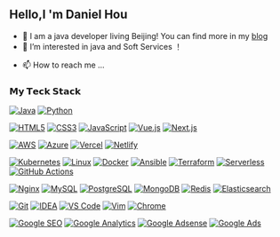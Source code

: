 ## Hello,I 'm Daniel Hou
- 👋 I am a java  developer living  Beijing! You can find more in my [blog](https://dadongx.cn)
- 👀 I’m interested in java and Soft Services  ！
<!-- - 🌱 I’m currently learning ... -->
<!-- - 💞️ I’m looking to collaborate on ... -->
- 📫 How to reach me ...
### 𝗠𝘆 𝗧𝗲𝗰𝗸 𝗦𝘁𝗮𝗰𝗸
 [![Java](https://camo.githubusercontent.com/388ad44ec67527f631dffdb1cc8086b3124a41aa83f77648b2bab123e565ac74/68747470733a2f2f696d672e736869656c64732e696f2f62616467652f2d4a6176612d2532333030373339363f7374796c653d666c61742d737175617265266c6f676f3d6a617661266c6f676f436f6c6f723d666666666666)](https://camo.githubusercontent.com/388ad44ec67527f631dffdb1cc8086b3124a41aa83f77648b2bab123e565ac74/68747470733a2f2f696d672e736869656c64732e696f2f62616467652f2d4a6176612d2532333030373339363f7374796c653d666c61742d737175617265266c6f676f3d6a617661266c6f676f436f6c6f723d666666666666) [![Python](https://camo.githubusercontent.com/82e91c9e88d38421f1cc4369dbd06663694da455efc7f468740fc4ea54b1067a/68747470733a2f2f696d672e736869656c64732e696f2f62616467652f2d507974686f6e2d2532333337373641423f7374796c653d666c61742d737175617265266c6f676f3d707974686f6e266c6f676f436f6c6f723d666666666666)](https://camo.githubusercontent.com/82e91c9e88d38421f1cc4369dbd06663694da455efc7f468740fc4ea54b1067a/68747470733a2f2f696d672e736869656c64732e696f2f62616467652f2d507974686f6e2d2532333337373641423f7374796c653d666c61742d737175617265266c6f676f3d707974686f6e266c6f676f436f6c6f723d666666666666) 
<!--  [![Golang](https://camo.githubusercontent.com/b0a7a8d623b0f55c79b5c9d2d6b1c0e2bcbd722f812576eb9aab1ecfcb6cc034/68747470733a2f2f696d672e736869656c64732e696f2f62616467652f2d476f6c616e672d2532333239424542303f7374796c653d666c61742d737175617265266c6f676f3d676f266c6f676f436f6c6f723d666666666666)](https://camo.githubusercontent.com/b0a7a8d623b0f55c79b5c9d2d6b1c0e2bcbd722f812576eb9aab1ecfcb6cc034/68747470733a2f2f696d672e736869656c64732e696f2f62616467652f2d476f6c616e672d2532333239424542303f7374796c653d666c61742d737175617265266c6f676f3d676f266c6f676f436f6c6f723d666666666666) -->

[![HTML5](https://camo.githubusercontent.com/9a7c8c4ee62739436a191706be9f786a813dc377ce778522da198cb94874dc22/68747470733a2f2f696d672e736869656c64732e696f2f62616467652f2d48544d4c352d2532334534344432373f7374796c653d666c61742d737175617265266c6f676f3d68746d6c35266c6f676f436f6c6f723d666666666666)](https://camo.githubusercontent.com/9a7c8c4ee62739436a191706be9f786a813dc377ce778522da198cb94874dc22/68747470733a2f2f696d672e736869656c64732e696f2f62616467652f2d48544d4c352d2532334534344432373f7374796c653d666c61742d737175617265266c6f676f3d68746d6c35266c6f676f436f6c6f723d666666666666) [![CSS3](https://camo.githubusercontent.com/19d98ab99fe0a1a5c00ef27920be3ada8548f2476877db0598960ac2a5f8788d/68747470733a2f2f696d672e736869656c64732e696f2f62616467652f2d435353332d2532333135373242363f7374796c653d666c61742d737175617265266c6f676f3d63737333)](https://camo.githubusercontent.com/19d98ab99fe0a1a5c00ef27920be3ada8548f2476877db0598960ac2a5f8788d/68747470733a2f2f696d672e736869656c64732e696f2f62616467652f2d435353332d2532333135373242363f7374796c653d666c61742d737175617265266c6f676f3d63737333) [![JavaScript](https://camo.githubusercontent.com/a1309b252e82434062012a8073fa9fc1416a96289b7ca11555577b9fbe1cf03e/68747470733a2f2f696d672e736869656c64732e696f2f62616467652f2d4a6176615363726970742d2532334637444631433f7374796c653d666c61742d737175617265266c6f676f3d6a617661736372697074266c6f676f436f6c6f723d303030303030266c6162656c436f6c6f723d25323346374446314326636f6c6f723d253233464643453541)](https://camo.githubusercontent.com/a1309b252e82434062012a8073fa9fc1416a96289b7ca11555577b9fbe1cf03e/68747470733a2f2f696d672e736869656c64732e696f2f62616467652f2d4a6176615363726970742d2532334637444631433f7374796c653d666c61742d737175617265266c6f676f3d6a617661736372697074266c6f676f436f6c6f723d303030303030266c6162656c436f6c6f723d25323346374446314326636f6c6f723d253233464643453541) [![Vue.js](https://camo.githubusercontent.com/3c09081fdbc53fa5ad45f69c0f77a5361b3807d11a6dfe5f6097c3a1b1cd8a9e/68747470733a2f2f696d672e736869656c64732e696f2f62616467652f2d5675652e6a732d2532333466633038643f7374796c653d666c61742d737175617265266c6f676f3d7675652d646f742d6a73266c6f676f436f6c6f723d666666666666)](https://camo.githubusercontent.com/3c09081fdbc53fa5ad45f69c0f77a5361b3807d11a6dfe5f6097c3a1b1cd8a9e/68747470733a2f2f696d672e736869656c64732e696f2f62616467652f2d5675652e6a732d2532333466633038643f7374796c653d666c61742d737175617265266c6f676f3d7675652d646f742d6a73266c6f676f436f6c6f723d666666666666)  [![Next.js](https://camo.githubusercontent.com/78ca04ea084dc864907fc98635cccd5eb1bc567eafc9793cedde57d7018e028f/68747470733a2f2f696d672e736869656c64732e696f2f62616467652f2d4e6578742e6a732d2532333030303030303f7374796c653d666c61742d737175617265266c6f676f3d6e6578742d646f742d6a73266c6f676f436f6c6f723d666666666666)](https://camo.githubusercontent.com/78ca04ea084dc864907fc98635cccd5eb1bc567eafc9793cedde57d7018e028f/68747470733a2f2f696d672e736869656c64732e696f2f62616467652f2d4e6578742e6a732d2532333030303030303f7374796c653d666c61742d737175617265266c6f676f3d6e6578742d646f742d6a73266c6f676f436f6c6f723d666666666666) 

[![AWS](https://camo.githubusercontent.com/08b9e7ed28ee2bbdd70963e837779d3e7938557ecc7a54316cff07c5b8497cf5/68747470733a2f2f696d672e736869656c64732e696f2f62616467652f2d4157532d2532333233324633453f7374796c653d666c61742d737175617265266c6f676f3d616d617a6f6e2d617773266c6f676f436f6c6f723d666666666666)](https://camo.githubusercontent.com/08b9e7ed28ee2bbdd70963e837779d3e7938557ecc7a54316cff07c5b8497cf5/68747470733a2f2f696d672e736869656c64732e696f2f62616467652f2d4157532d2532333233324633453f7374796c653d666c61742d737175617265266c6f676f3d616d617a6f6e2d617773266c6f676f436f6c6f723d666666666666) [![Azure](https://camo.githubusercontent.com/989685b8989d0993cbccb43d64ef293169fd5fc4dd7a5190159ac78151e8a08f/68747470733a2f2f696d672e736869656c64732e696f2f62616467652f2d417a7572652d2532333030383964363f7374796c653d666c61742d737175617265266c6f676f3d6d6963726f736f66742d617a757265266c6f676f436f6c6f723d666666666666)](https://camo.githubusercontent.com/989685b8989d0993cbccb43d64ef293169fd5fc4dd7a5190159ac78151e8a08f/68747470733a2f2f696d672e736869656c64732e696f2f62616467652f2d417a7572652d2532333030383964363f7374796c653d666c61742d737175617265266c6f676f3d6d6963726f736f66742d617a757265266c6f676f436f6c6f723d666666666666) [![Vercel](https://camo.githubusercontent.com/952fccd650cd9f405def6b70f6b7d689306c0ce9a644bb016aae062d4d06c562/68747470733a2f2f696d672e736869656c64732e696f2f62616467652f2d56657263656c2d2532333030303030303f7374796c653d666c61742d737175617265266c6f676f3d76657263656c266c6f676f436f6c6f723d666666666666)](https://camo.githubusercontent.com/952fccd650cd9f405def6b70f6b7d689306c0ce9a644bb016aae062d4d06c562/68747470733a2f2f696d672e736869656c64732e696f2f62616467652f2d56657263656c2d2532333030303030303f7374796c653d666c61742d737175617265266c6f676f3d76657263656c266c6f676f436f6c6f723d666666666666) [![Netlify](https://camo.githubusercontent.com/ee1f8efa669af5258733fc36705130a56fd7d8afc36f4aee553dd96aca4bac0a/68747470733a2f2f696d672e736869656c64732e696f2f62616467652f2d4e65746c6966792d2532333030433742373f7374796c653d666c61742d737175617265266c6f676f3d6e65746c696679266c6f676f436f6c6f723d666666666666)](https://camo.githubusercontent.com/ee1f8efa669af5258733fc36705130a56fd7d8afc36f4aee553dd96aca4bac0a/68747470733a2f2f696d672e736869656c64732e696f2f62616467652f2d4e65746c6966792d2532333030433742373f7374796c653d666c61742d737175617265266c6f676f3d6e65746c696679266c6f676f436f6c6f723d666666666666)

[![Kubernetes](https://camo.githubusercontent.com/0a12cc7771cce0a1f4e62bda9de9b0c7c60617b2574960d6e0cb9f1e77a73eb2/68747470733a2f2f696d672e736869656c64732e696f2f62616467652f2d4b756265726e657465732d2532333332366365353f7374796c653d666c61742d737175617265266c6f676f3d6b756265726e65746573266c6f676f436f6c6f723d666666666666)](https://camo.githubusercontent.com/0a12cc7771cce0a1f4e62bda9de9b0c7c60617b2574960d6e0cb9f1e77a73eb2/68747470733a2f2f696d672e736869656c64732e696f2f62616467652f2d4b756265726e657465732d2532333332366365353f7374796c653d666c61742d737175617265266c6f676f3d6b756265726e65746573266c6f676f436f6c6f723d666666666666) [![Linux](https://camo.githubusercontent.com/13978e8e0e25f9207e416f9df15b1c59f978227a935d12213ab245c11b52e823/68747470733a2f2f696d672e736869656c64732e696f2f62616467652f2d4c696e75782d2532334643433632343f7374796c653d666c61742d737175617265266c6f676f3d6c696e7578266c6f676f436f6c6f723d253233666666666666)](https://camo.githubusercontent.com/13978e8e0e25f9207e416f9df15b1c59f978227a935d12213ab245c11b52e823/68747470733a2f2f696d672e736869656c64732e696f2f62616467652f2d4c696e75782d2532334643433632343f7374796c653d666c61742d737175617265266c6f676f3d6c696e7578266c6f676f436f6c6f723d253233666666666666) [![Docker](https://camo.githubusercontent.com/83ac988ea263f940d7ac8e8af8e6ba8fa6dab3421c6c0006abf11a954de55191/68747470733a2f2f696d672e736869656c64732e696f2f62616467652f2d446f636b65722d2532333234393645443f7374796c653d666c61742d737175617265266c6f676f3d646f636b6572266c6f676f436f6c6f723d666666666666)](https://camo.githubusercontent.com/83ac988ea263f940d7ac8e8af8e6ba8fa6dab3421c6c0006abf11a954de55191/68747470733a2f2f696d672e736869656c64732e696f2f62616467652f2d446f636b65722d2532333234393645443f7374796c653d666c61742d737175617265266c6f676f3d646f636b6572266c6f676f436f6c6f723d666666666666) [![Ansible](https://camo.githubusercontent.com/1fc521170d4edf5bb4d1683d6e753d2331366f56123e3d674222a695c5db80cf/68747470733a2f2f696d672e736869656c64732e696f2f62616467652f2d416e7369626c652d2532334545303030303f7374796c653d666c61742d737175617265266c6f676f3d616e7369626c65266c6f676f436f6c6f723d666666666666)](https://camo.githubusercontent.com/1fc521170d4edf5bb4d1683d6e753d2331366f56123e3d674222a695c5db80cf/68747470733a2f2f696d672e736869656c64732e696f2f62616467652f2d416e7369626c652d2532334545303030303f7374796c653d666c61742d737175617265266c6f676f3d616e7369626c65266c6f676f436f6c6f723d666666666666) [![Terraform](https://camo.githubusercontent.com/0c8859f7a12f36bfd8d4ed1d63205676fe17171ec0ee0e4012b111bb4e3408dc/68747470733a2f2f696d672e736869656c64732e696f2f62616467652f2d5465727261666f726d2d2532333632334345343f7374796c653d666c61742d737175617265266c6f676f3d7465727261666f726d266c6f676f436f6c6f723d666666666666)](https://camo.githubusercontent.com/0c8859f7a12f36bfd8d4ed1d63205676fe17171ec0ee0e4012b111bb4e3408dc/68747470733a2f2f696d672e736869656c64732e696f2f62616467652f2d5465727261666f726d2d2532333632334345343f7374796c653d666c61742d737175617265266c6f676f3d7465727261666f726d266c6f676f436f6c6f723d666666666666) [![Serverless](https://camo.githubusercontent.com/404d4680866dfd7aaedf54e38660599c7fc2af2a486e256d1084dc5afaf7e418/68747470733a2f2f696d672e736869656c64732e696f2f62616467652f2d5365727665726c6573732d2532334644353735303f7374796c653d666c61742d737175617265266c6f676f3d7365727665726c657373266c6f676f436f6c6f723d666666666666)](https://camo.githubusercontent.com/404d4680866dfd7aaedf54e38660599c7fc2af2a486e256d1084dc5afaf7e418/68747470733a2f2f696d672e736869656c64732e696f2f62616467652f2d5365727665726c6573732d2532334644353735303f7374796c653d666c61742d737175617265266c6f676f3d7365727665726c657373266c6f676f436f6c6f723d666666666666) [![GitHub Actions](https://camo.githubusercontent.com/b00ac57bc44303e70171d61f5beb1f8a4f2aefc4a3f3d7243b2e0e1caebba462/68747470733a2f2f696d672e736869656c64732e696f2f62616467652f2d476974487562253230416374696f6e732d2532333230383846463f7374796c653d666c61742d737175617265266c6f676f3d6769746875622d616374696f6e73266c6f676f436f6c6f723d666666666666)](https://camo.githubusercontent.com/b00ac57bc44303e70171d61f5beb1f8a4f2aefc4a3f3d7243b2e0e1caebba462/68747470733a2f2f696d672e736869656c64732e696f2f62616467652f2d476974487562253230416374696f6e732d2532333230383846463f7374796c653d666c61742d737175617265266c6f676f3d6769746875622d616374696f6e73266c6f676f436f6c6f723d666666666666)

[![Nginx](https://camo.githubusercontent.com/295c14c7320d5521a96a8378bf64f1095d8110b2ef567605f9ddcf6328b74588/68747470733a2f2f696d672e736869656c64732e696f2f62616467652f2d4e67696e782d2532333236393533393f7374796c653d666c61742d737175617265266c6f676f3d6e67696e78266c6f676f436f6c6f723d666666666666)](https://camo.githubusercontent.com/295c14c7320d5521a96a8378bf64f1095d8110b2ef567605f9ddcf6328b74588/68747470733a2f2f696d672e736869656c64732e696f2f62616467652f2d4e67696e782d2532333236393533393f7374796c653d666c61742d737175617265266c6f676f3d6e67696e78266c6f676f436f6c6f723d666666666666) [![MySQL](https://camo.githubusercontent.com/48cde1b2045c34344e7aee5341e3ba25784f4d75eb832a1021689153dd4e8f8e/68747470733a2f2f696d672e736869656c64732e696f2f62616467652f2d4d7953514c2d2532333434373941313f7374796c653d666c61742d737175617265266c6f676f3d6d7973716c266c6f676f436f6c6f723d666666666666)](https://camo.githubusercontent.com/48cde1b2045c34344e7aee5341e3ba25784f4d75eb832a1021689153dd4e8f8e/68747470733a2f2f696d672e736869656c64732e696f2f62616467652f2d4d7953514c2d2532333434373941313f7374796c653d666c61742d737175617265266c6f676f3d6d7973716c266c6f676f436f6c6f723d666666666666) [![PostgreSQL](https://camo.githubusercontent.com/a534255fac03dedea6e437ead6d0f880787e2c2644929a3b0718521a9f2826ff/68747470733a2f2f696d672e736869656c64732e696f2f62616467652f2d506f737467726553514c2d2532333333363739313f7374796c653d666c61742d737175617265266c6f676f3d706f737467726573716c266c6f676f436f6c6f723d666666666666)](https://camo.githubusercontent.com/a534255fac03dedea6e437ead6d0f880787e2c2644929a3b0718521a9f2826ff/68747470733a2f2f696d672e736869656c64732e696f2f62616467652f2d506f737467726553514c2d2532333333363739313f7374796c653d666c61742d737175617265266c6f676f3d706f737467726573716c266c6f676f436f6c6f723d666666666666) [![MongoDB](https://camo.githubusercontent.com/83b9ded7c6e46d27f0a57aac66e6b0150ed2cfe4000ea9656ea0a9bb1289816e/68747470733a2f2f696d672e736869656c64732e696f2f62616467652f2d4d6f6e676f44422d2532333437413234383f7374796c653d666c61742d737175617265266c6f676f3d6d6f6e676f6462266c6f676f436f6c6f723d666666666666)](https://camo.githubusercontent.com/83b9ded7c6e46d27f0a57aac66e6b0150ed2cfe4000ea9656ea0a9bb1289816e/68747470733a2f2f696d672e736869656c64732e696f2f62616467652f2d4d6f6e676f44422d2532333437413234383f7374796c653d666c61742d737175617265266c6f676f3d6d6f6e676f6462266c6f676f436f6c6f723d666666666666) [![Redis](https://camo.githubusercontent.com/fa323bd8cf8cadfd16d6253a6e3c0dc4187591f0ff1e0c8b960910ae1c3d008e/68747470733a2f2f696d672e736869656c64732e696f2f62616467652f2d52656469732d2532334443333832443f7374796c653d666c61742d737175617265266c6f676f3d7265646973266c6f676f436f6c6f723d666666666666)](https://camo.githubusercontent.com/fa323bd8cf8cadfd16d6253a6e3c0dc4187591f0ff1e0c8b960910ae1c3d008e/68747470733a2f2f696d672e736869656c64732e696f2f62616467652f2d52656469732d2532334443333832443f7374796c653d666c61742d737175617265266c6f676f3d7265646973266c6f676f436f6c6f723d666666666666) [![Elasticsearch](https://camo.githubusercontent.com/7003323a6a2d4a598f0903ebffbb8ced9ba7d9c8d0e103cbf2d9316c6d6670e7/68747470733a2f2f696d672e736869656c64732e696f2f62616467652f2d456c61737469637365617263682d2532333030353537313f7374796c653d666c61742d737175617265266c6f676f3d656c6173746963736561726368266c6f676f436f6c6f723d666666666666)](https://camo.githubusercontent.com/7003323a6a2d4a598f0903ebffbb8ced9ba7d9c8d0e103cbf2d9316c6d6670e7/68747470733a2f2f696d672e736869656c64732e696f2f62616467652f2d456c61737469637365617263682d2532333030353537313f7374796c653d666c61742d737175617265266c6f676f3d656c6173746963736561726368266c6f676f436f6c6f723d666666666666)

[![Git](https://camo.githubusercontent.com/c5d0c3ab3bb7d56038dcfa868b056ed7b2bd119579bd4cf4d1123244adc74bca/68747470733a2f2f696d672e736869656c64732e696f2f62616467652f2d4769742d2532334630353033323f7374796c653d666c61742d737175617265266c6f676f3d676974266c6f676f436f6c6f723d253233666666666666)](https://camo.githubusercontent.com/c5d0c3ab3bb7d56038dcfa868b056ed7b2bd119579bd4cf4d1123244adc74bca/68747470733a2f2f696d672e736869656c64732e696f2f62616467652f2d4769742d2532334630353033323f7374796c653d666c61742d737175617265266c6f676f3d676974266c6f676f436f6c6f723d253233666666666666) [![IDEA](https://camo.githubusercontent.com/58d79561891022fbfb0cf97361daa8fe6a3af79fa424ec07743b49934a4f3e63/68747470733a2f2f696d672e736869656c64732e696f2f62616467652f2d494445412d2532333030303030303f7374796c653d666c61742d737175617265266c6f676f3d496e74656c6c694a2d49444541266c6f676f436f6c6f723d253233666666666666)](https://camo.githubusercontent.com/58d79561891022fbfb0cf97361daa8fe6a3af79fa424ec07743b49934a4f3e63/68747470733a2f2f696d672e736869656c64732e696f2f62616467652f2d494445412d2532333030303030303f7374796c653d666c61742d737175617265266c6f676f3d496e74656c6c694a2d49444541266c6f676f436f6c6f723d253233666666666666) [![VS Code](https://camo.githubusercontent.com/7b71534b982953eebbf7795c55f3a449661b3d20e7047ccac5edf58dce19239c/68747470733a2f2f696d672e736869656c64732e696f2f62616467652f2d5653436f64652d2532333030374143433f7374796c653d666c61742d737175617265266c6f676f3d76697375616c2d73747564696f2d636f6465266c6f676f436f6c6f723d253233666666666666)](https://camo.githubusercontent.com/7b71534b982953eebbf7795c55f3a449661b3d20e7047ccac5edf58dce19239c/68747470733a2f2f696d672e736869656c64732e696f2f62616467652f2d5653436f64652d2532333030374143433f7374796c653d666c61742d737175617265266c6f676f3d76697375616c2d73747564696f2d636f6465266c6f676f436f6c6f723d253233666666666666) [![Vim](https://camo.githubusercontent.com/d1f1737981605694cb55355e8989da35d62d016c54cf3c206f3f6d2ed153de50/68747470733a2f2f696d672e736869656c64732e696f2f62616467652f2d56696d2d2532333031393733333f7374796c653d666c61742d737175617265266c6f676f3d76696d266c6f676f436f6c6f723d253233666666666666)](https://camo.githubusercontent.com/d1f1737981605694cb55355e8989da35d62d016c54cf3c206f3f6d2ed153de50/68747470733a2f2f696d672e736869656c64732e696f2f62616467652f2d56696d2d2532333031393733333f7374796c653d666c61742d737175617265266c6f676f3d76696d266c6f676f436f6c6f723d253233666666666666) [![Chrome](https://camo.githubusercontent.com/94c70f648cdd87bd22d24ee30a5a2c61d3a31828bce56cff28d5f3df228744f9/68747470733a2f2f696d672e736869656c64732e696f2f62616467652f2d4368726f6d652d2532333432383546343f7374796c653d666c61742d737175617265266c6f676f3d676f6f676c652d6368726f6d65266c6f676f436f6c6f723d253233666666666666)](https://camo.githubusercontent.com/94c70f648cdd87bd22d24ee30a5a2c61d3a31828bce56cff28d5f3df228744f9/68747470733a2f2f696d672e736869656c64732e696f2f62616467652f2d4368726f6d652d2532333432383546343f7374796c653d666c61742d737175617265266c6f676f3d676f6f676c652d6368726f6d65266c6f676f436f6c6f723d253233666666666666)

[![Google SEO](https://camo.githubusercontent.com/1abb2c3d403d36f6854b48c578d5d3f2d66afc65eadfeafa0c7c3916ad120f0d/68747470733a2f2f696d672e736869656c64732e696f2f62616467652f2d476f6f676c6525323053454f2d2532333432383546343f7374796c653d666c61742d737175617265266c6f676f3d676f6f676c65266c6f676f436f6c6f723d666666666666)](https://camo.githubusercontent.com/1abb2c3d403d36f6854b48c578d5d3f2d66afc65eadfeafa0c7c3916ad120f0d/68747470733a2f2f696d672e736869656c64732e696f2f62616467652f2d476f6f676c6525323053454f2d2532333432383546343f7374796c653d666c61742d737175617265266c6f676f3d676f6f676c65266c6f676f436f6c6f723d666666666666) [![Google Analytics](https://camo.githubusercontent.com/52fbb9cf50e987adca85e655a03f2dc0da4444f6c7f503dc2ae4fc4b16dbea9a/68747470733a2f2f696d672e736869656c64732e696f2f62616467652f2d476f6f676c65253230416e616c79746963732d2532334533373430303f7374796c653d666c61742d737175617265266c6f676f3d676f6f676c652d616e616c7974696373266c6f676f436f6c6f723d666666666666)](https://camo.githubusercontent.com/52fbb9cf50e987adca85e655a03f2dc0da4444f6c7f503dc2ae4fc4b16dbea9a/68747470733a2f2f696d672e736869656c64732e696f2f62616467652f2d476f6f676c65253230416e616c79746963732d2532334533373430303f7374796c653d666c61742d737175617265266c6f676f3d676f6f676c652d616e616c7974696373266c6f676f436f6c6f723d666666666666) [![Google Adsense](https://camo.githubusercontent.com/f11fe46ba14b882ded75e50f0ca2109bee4bb45a9fd2eaab83297df0e03736eb/68747470733a2f2f696d672e736869656c64732e696f2f62616467652f2d476f6f676c65253230416473656e73652d2532333432383546343f7374796c653d666c61742d737175617265266c6f676f3d676f6f676c652d616473656e7365266c6f676f436f6c6f723d666666666666)](https://camo.githubusercontent.com/f11fe46ba14b882ded75e50f0ca2109bee4bb45a9fd2eaab83297df0e03736eb/68747470733a2f2f696d672e736869656c64732e696f2f62616467652f2d476f6f676c65253230416473656e73652d2532333432383546343f7374796c653d666c61742d737175617265266c6f676f3d676f6f676c652d616473656e7365266c6f676f436f6c6f723d666666666666) [![Google Ads](https://camo.githubusercontent.com/2ecd37f2efcf910424f807f48e0c91339d9576542e8f3071d1a1c5dc4038e0fb/68747470733a2f2f696d672e736869656c64732e696f2f62616467652f2d476f6f676c652532304164732d2532333432383546343f7374796c653d666c61742d737175617265266c6f676f3d676f6f676c652d616473266c6f676f436f6c6f723d666666666666)](https://camo.githubusercontent.com/2ecd37f2efcf910424f807f48e0c91339d9576542e8f3071d1a1c5dc4038e0fb/68747470733a2f2f696d672e736869656c64732e696f2f62616467652f2d476f6f676c652532304164732d2532333432383546343f7374796c653d666c61742d737175617265266c6f676f3d676f6f676c652d616473266c6f676f436f6c6f723d666666666666)
